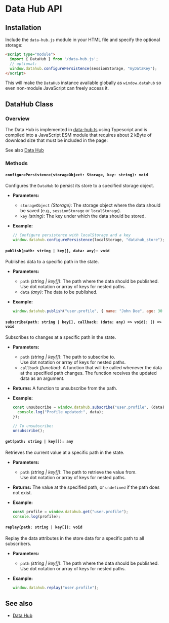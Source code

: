 # Data Hub API

## Installation

Include the `data-hub.js` module in your HTML file and specify the optional storage:

```html
<script type="module">
  import { DataHub } from '/data-hub.js';
  // optional:
  window.datahub.configurePersistence(sessionStorage, "myDataKey");
</script>
```

This will make the `DataHub` instance available globally as `window.datahub` so even non-module JavaScript can freely
access it.


## DataHub Class


### Overview

The Data Hub is implemented in [data-hub.ts](/src/data-hub.ts) using Typescript and is compiled into a JavaScript ESM
module that requires about 2 kByte of download size that must be included in the page:

See also [Data Hub](data-hub.md)


### Methods


#### `configurePersistence(storageObject: Storage, key: string): void`

Configures the `DataHub` to persist its store to a specified storage object.

* **Parameters:**

  * `storageObject` *(Storage)*: The storage object where the data should be saved (e.g., `sessionStorage` or `localStorage`).
  * `key` *(string)*: The key under which the data should be stored.

* **Example:**

  ```javascript
  // Configure persistence with localStorage and a key
  window.datahub.configurePersistence(localStorage, "datahub_store");
  ```


#### `publish(path: string | key[], data: any): void`

Publishes data to a specific path in the state.

* **Parameters:**

  * `path` *(string | key[])*: The path where the data should be published.  
    Use dot notation or array of keys for nested paths.
  * `data` *(any)*: The data to be published.

* **Example:**

  ```javascript
  window.datahub.publish("user.profile", { name: "John Doe", age: 30 });
  ```


#### `subscribe(path: string | key[], callback: (data: any) => void): () => void`

Subscribes to changes at a specific path in the state.

* **Parameters:**
  * `path` *(string | key[])*: The path to subscribe to.  
    Use dot notation or array of keys for nested paths.
  * `callback` *(function)*: A function that will be called whenever the data at the specified path changes. The function receives the updated data as an argument.

* **Returns:** A function to unsubscribe from the path.

* **Example:**

  ```javascript
  const unsubscribe = window.datahub.subscribe("user.profile", (data) => {
    console.log("Profile updated:", data);
  });

  // To unsubscribe:
  unsubscribe();
  ```


#### `get(path: string | key[]): any`

Retrieves the current value at a specific path in the state.

* **Parameters:**
  * `path` *(string | key[])*: The path to retrieve the value from.  
    Use dot notation or array of keys for nested paths.

* **Returns:** The value at the specified path, or `undefined` if the path does not exist.

* **Example:**

  ```javascript
  const profile = window.datahub.get("user.profile");
  console.log(profile);
  ```


#### `replay(path: string | key[]): void`

Replay the data attributes in the store data for a specific path to all subscribers.

* **Parameters:**

  * `path` *(string | key[])*: The path where the data should be published.
     Use dot notation or array of keys for nested paths.

* **Example:**

  ```javascript
  window.datahub.replay("user.profile");
  ```


## See also

* [Data Hub](data-hub.md)
